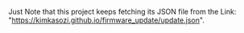 Just Note that this project keeps fetching its JSON file from the Link: "https://kimkasozi.github.io/firmware_update/update.json".
